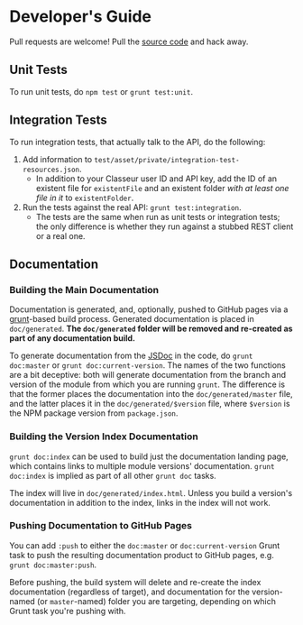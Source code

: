 # Developer's Guide

Pull requests are welcome! Pull the [source code](https://github.com/zbentley/classeur-api-client) and hack away.

## Unit Tests

To run unit tests, do `npm test` or `grunt test:unit`.

## Integration Tests

To run integration tests, that actually talk to the API, do the following:

1. Add information to `test/asset/private/integration-test-resources.json`.
	- In addition to your Classeur user ID and API key, add the ID of an existent file for `existentFile` and an existent folder _with at least one file in it_ to `existentFolder`.
2. Run the tests against the real API: `grunt test:integration`.
	- The tests are the same when run as unit tests or integration tests; the only difference is whether they run against a stubbed REST client or a real one.

## Documentation

### Building the Main Documentation

Documentation is generated, and, optionally, pushed to GitHub pages via a [grunt](gruntjs.com)-based build process. Generated documentation is placed in `doc/generated`. **The `doc/generated` folder will be removed and re-created as part of any documentation build.**

To generate documentation from the [JSDoc](http://usejsdoc.org/) in the code, do `grunt doc:master` or `grunt doc:current-version`. The names of the two functions are a bit deceptive: both will generate documentation from the branch and version of the module from which you are running `grunt`. The difference is that the former places the documentation into the `doc/generated/master` file, and the latter places it in the `doc/generated/$version` file, where `$version` is the NPM package version from `package.json`.

### Building the Version Index Documentation

`grunt doc:index` can be used to build just the documentation landing page, which contains links to multiple module versions' documentation. `grunt doc:index` is implied as part of all other `grunt doc` tasks.

The index will live in `doc/generated/index.html`. Unless you build a version's documentation in addition to the index, links in the index will not work.

### Pushing Documentation to GitHub Pages

You can add `:push` to either the `doc:master` or `doc:current-version` Grunt task to push the resulting documentation product to GitHub pages, e.g. `grunt doc:master:push`.

Before pushing, the build system will delete and re-create the index documentation (regardless of target), and documentation for the version-named (or `master`-named) folder you are targeting, depending on which Grunt task you're pushing with.